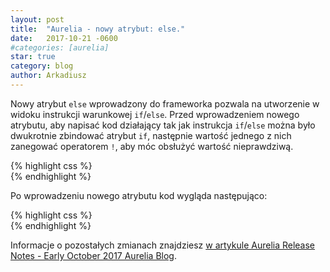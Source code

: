 ```yaml
---
layout: post
title:  "Aurelia - nowy atrybut: else."
date:   2017-10-21 -0600
#categories: [aurelia]
star: true
category: blog
author: Arkadiusz 
---
```


Nowy atrybut `else` wprowadzony do frameworka pozwala na utworzenie w widoku instrukcji warunkowej `if`/`else`.
Przed wprowadzeniem nowego atrybutu, aby napisać kod działający tak jak instrukcja `if`/`else` można było dwukrotnie zbindować atrybut `if`, następnie wartość jednego z nich zanegować operatorem `!`, aby móc obsłużyć wartość nieprawdziwą.

{% highlight css %}
<template>
    <div if.bind="isActive">
    <!-- code -->
    </div>
    <div if.bind="!isActive">
     <!-- code -->
    </div>
</template>    
{% endhighlight %}

Po wprowadzeniu nowego atrybutu kod wygląda następująco:

{% highlight css %}
<template>
    <div if.bind="isActive">
    <!-- code -->
    </div>
    <div else>
     <!-- code -->
    </div>
</template>    
{% endhighlight %}

Informacje o pozostałych zmianach znajdziesz [w artykule Aurelia Release Notes - Early October 2017 Aurelia Blog](http://blog.aurelia.io/2017/10/03/aurelia-release-notes-early-october-2017/).
